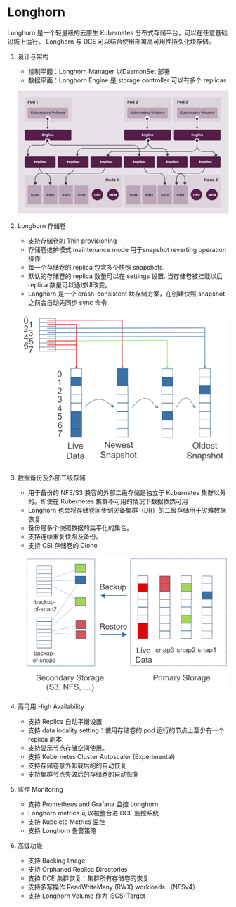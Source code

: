 # Longhorn

Longhorn 是一个轻量级的云原生 Kubernetes 分布式存储平台，可以在任意基础设施上运行。
Longhorn 与 DCE 可以结合使用部署高可用性持久化块存储。

1. 设计与架构

    - 控制平面：Longhorn Manager 以DaemonSet 部署
    - 数据平面：Longhorn Engine 是 storage controller 可以有多个 replicas

    ![架构图](./images/long-archi.png)

1. Longhorn 存储卷

    - 支持存储卷的 Thin provisioning
    - 存储卷维护模式 maintenance mode 用于snapshot reverting operation操作
    - 每一个存储卷的 replica 包含多个快照 snapshots.
    - 默认的存储卷的 replica 数量可以在 settings 设置. 当存储卷被挂载以后 replica 数量可以通过UI改变。
    - Longhorn 是一个 crash-consistent 块存储方案，在创建快照 snapshot 之前会自动先同步 sync 命令

    ![存储卷](./images/long-volume.png)

1. 数据备份及外部二级存储

    - 用于备份的 NFS/S3 兼容的外部二级存储是独立于 Kubernetes 集群以外的。即使在 Kubernetes 集群不可用的情况下数据依然可用
    - Longhorn 也会将存储卷同步到灾备集群（DR）的二级存储用于灾难数据恢复
    - 备份是多个快照数据的扁平化的集合。
    - 支持连续重复快照及备份。
    - 支持 CSI 存储卷的 Clone

    ![数据备份](./images/long-backup.png)

1. 高可用 High Availability

    - 支持 Replica 自动平衡设置
    - 支持 data locality setting：使用存储卷的 pod 运行的节点上至少有一个 replica 副本
    - 支持显示节点存储空间使用。
    - 支持 Kubernetes Cluster Autoscaler (Experimental)
    - 支持存储卷意外卸载后的的自动恢复
    - 支持集群节点失效后的存储卷的自动恢复

1. 监控 Monitoring

    - 支持 Prometheus and Grafana 监控 Longhorn
    - Longhorn metrics 可以被整合进 DCE 监控系统
    - 支持 Kubelete Metrics 监控
    - 支持 Longhorn 告警策略

1. 高级功能

    - 支持 Backing Image
    - 支持 Orphaned Replica Directories
    - 支持 DCE 集群恢复：集群所有存储卷的恢复
    - 支持多写操作 ReadWriteMany (RWX) workloads （NFSv4）
    - 支持 Longhorn Volume 作为 iSCSI Target
